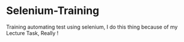 # Selenium-Training
Training automating test using selenium, I do this thing because of my Lecture Task, Really !
